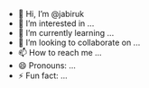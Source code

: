 - 👋 Hi, I’m @jabiruk
- 👀 I’m interested in ...
- 🌱 I’m currently learning ...
- 💞️ I’m looking to collaborate on ...
- 📫 How to reach me ...
- 😄 Pronouns: ...
- ⚡ Fun fact: ...

<!---
jabiruk/jabiruk is a ✨ special ✨ repository because its `README.md` (this file) appears on your GitHub profile.
You can click the Preview link to take a look at your changes.
--->
